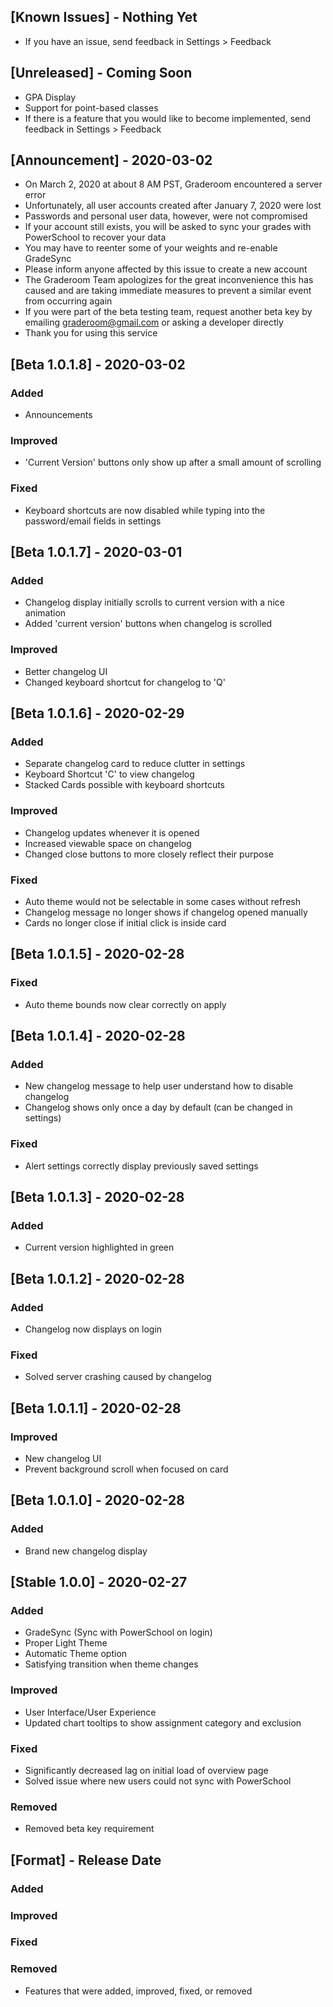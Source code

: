 <!--Follow this format-->
<!--## [Version] - YYYY-MM-DD-->
<!--### Added/Improved/Fixed/Removed **ONLY** -->
<!--(-) Specifics-->

<!--OR-->

<!--## [Known Issues/Unreleased/Announcement] - Description/Date(YYYY-MM-DD)-->
<!--(-) Specifics-->

## [Known Issues] - Nothing Yet
- If you have an issue, send feedback in Settings > Feedback

## [Unreleased] - Coming Soon
- GPA Display
- Support for point-based classes
- If there is a feature that you would like to become implemented, send feedback in Settings > Feedback

## [Announcement] - 2020-03-02
- On March 2, 2020 at about 8 AM PST, Graderoom encountered a server error
- Unfortunately, all user accounts created after January 7, 2020 were lost
- Passwords and personal user data, however, were not compromised
- If your account still exists, you will be asked to sync your grades with PowerSchool to recover your data
- You may have to reenter some of your weights and re-enable GradeSync
- Please inform anyone affected by this issue to create a new account
- The Graderoom Team apologizes for the great inconvenience this has caused and are taking immediate measures to prevent a similar event from occurring again
- If you were part of the beta testing team, request another beta key by emailing graderoom@gmail.com or asking a developer directly
- Thank you for using this service

## [Beta 1.0.1.8] - 2020-03-02
### Added
- Announcements

### Improved
- 'Current Version' buttons only show up after a small amount of scrolling

### Fixed
- Keyboard shortcuts are now disabled while typing into the password/email fields in settings

## [Beta 1.0.1.7] - 2020-03-01
### Added
- Changelog display initially scrolls to current version with a nice animation
- Added 'current version' buttons when changelog is scrolled

### Improved
- Better changelog UI
- Changed keyboard shortcut for changelog to 'Q'

## [Beta 1.0.1.6] - 2020-02-29
### Added
- Separate changelog card to reduce clutter in settings
- Keyboard Shortcut 'C' to view changelog
- Stacked Cards possible with keyboard shortcuts

### Improved
- Changelog updates whenever it is opened
- Increased viewable space on changelog
- Changed close buttons to more closely reflect their purpose

### Fixed
- Auto theme would not be selectable in some cases without refresh
- Changelog message no longer shows if changelog opened manually
- Cards no longer close if initial click is inside card

## [Beta 1.0.1.5] - 2020-02-28
### Fixed
- Auto theme bounds now clear correctly on apply

## [Beta 1.0.1.4] - 2020-02-28
### Added
- New changelog message to help user understand how to disable changelog
- Changelog shows only once a day by default (can be changed in settings)

### Fixed
- Alert settings correctly display previously saved settings

## [Beta 1.0.1.3] - 2020-02-28
### Added
- Current version highlighted in green

## [Beta 1.0.1.2] - 2020-02-28
### Added
- Changelog now displays on login

### Fixed
- Solved server crashing caused by changelog

## [Beta 1.0.1.1] - 2020-02-28
### Improved
- New changelog UI
- Prevent background scroll when focused on card

## [Beta 1.0.1.0] - 2020-02-28
### Added
- Brand new changelog display

## [Stable 1.0.0] - 2020-02-27
### Added
- GradeSync (Sync with PowerSchool on login)
- Proper Light Theme
- Automatic Theme option
- Satisfying transition when theme changes

### Improved
- User Interface/User Experience
- Updated chart tooltips to show assignment category and exclusion

### Fixed
- Significantly decreased lag on initial load of overview page
- Solved issue where new users could not sync with PowerSchool

### Removed
- Removed beta key requirement

## [Format] - Release Date
### Added
### Improved
### Fixed
### Removed
- Features that were added, improved, fixed, or removed
